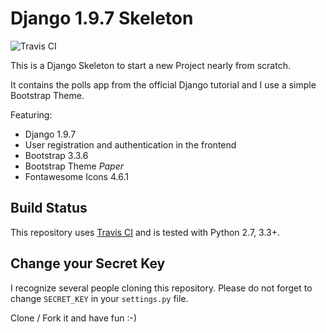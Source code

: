 # Django 1.9.7 Skeleton

![Travis CI](https://api.travis-ci.org/n2o/django-skeleton.svg?branch=master)

This is a Django Skeleton to start a new Project nearly from scratch.

It contains the polls app from the official Django tutorial and I use a simple Bootstrap Theme.

Featuring:
* Django 1.9.7
* User registration and authentication in the frontend
* Bootstrap 3.3.6
* Bootstrap Theme *Paper*
* Fontawesome Icons 4.6.1

## Build Status
This repository uses [Travis CI](https://travis-ci.org/n2o/django-skeleton) and is tested with Python 2.7, 3.3+.

## Change your Secret Key
I recognize several people cloning this repository. Please do not forget to change `SECRET_KEY` in your `settings.py` file.

Clone / Fork it and have fun :-)
